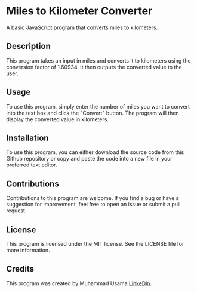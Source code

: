 # Miles to Kilometer Converter

A basic JavaScript program that converts miles to kilometers.

## Description

This program takes an input in miles and converts it to kilometers using the conversion factor of 1.60934. It then outputs the converted value to the user.

## Usage

To use this program, simply enter the number of miles you want to convert into the text box and click the "Convert" button. The program will then display the converted value in kilometers.

## Installation

To use this program, you can either download the source code from this Github repository or copy and paste the code into a new file in your preferred text editor.

## Contributions

Contributions to this program are welcome. If you find a bug or have a suggestion for improvement, feel free to open an issue or submit a pull request.

## License

This program is licensed under the MIT license. See the LICENSE file for more information.

## Credits

This program was created by Muhammad Usama [LinkeDin](https://www.linkedin.com/in/usamaweb/).
